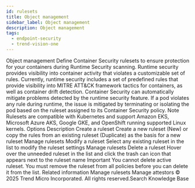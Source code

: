 ```yaml
---
id: rulesets
title: Object management
sidebar_label: Object management
description: Object management
tags:
  - endpoint-security
  - trend-vision-one
---
```


 Object management Define Container Security rulesets to ensure protection for your containers during Runtime Security scanning. Runtime security provides visibility into container activity that violates a customizable set of rules. Currently, runtime security includes a set of predefined rules that provide visibility into MITRE ATT&CK framework tactics for containers, as well as container drift detection. Container Security can automatically mitigate problems detected by the runtime security feature. If a pod violates any rule during runtime, the issue is mitigated by terminating or isolating the pod based on the ruleset assigned to its Container Security policy. Note Rulesets are compatible with Kubernetes and support Amazon EKS, Microsoft Azure AKS, Google GKE, and OpenShift running supported Linux kernels. Options Description Create a ruleset Create a new ruleset (New) or copy the rules from an existing ruleset (Duplicate) as the basis for a new ruleset Manage rulesets Modify a ruleset Select any existing ruleset in the list to modify the ruleset settings Manage rulesets Delete a ruleset Hover over the unneeded ruleset in the list and click the trash can icon that appears next to the ruleset name Important You cannot delete active ruleset. You must remove the ruleset from all policies before you can delete it from the list. Related information Manage rulesets Manage attestors © 2025 Trend Micro Incorporated. All rights reserved.Search Knowledge Base